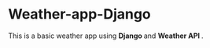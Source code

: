 # Weather-app-Django
This is a basic weather app using <strong> Django </strong> and <strong> Weather API </strong>.
